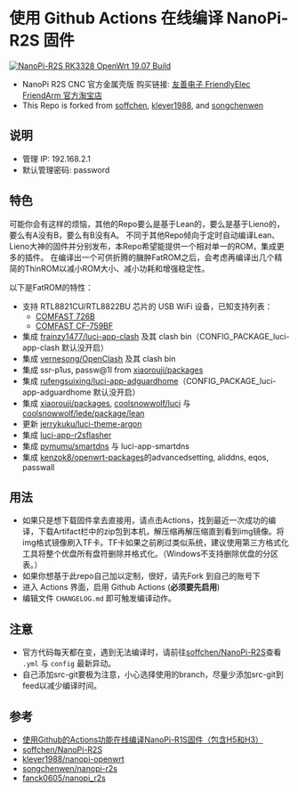 # 使用 Github Actions 在线编译 NanoPi-R2S 固件

[![NanoPi-R2S RK3328 OpenWrt 19.07 Build](https://github.com/02015678/NanoPi-R2S/workflows/NanoPi-R2S%20RK3328%20OpenWrt%2019.07%20Build/badge.svg)](https://github.com/02015678/NanoPi-R2S/actions?query=workflow%3A%22NanoPi-R2S+RK3328+OpenWrt+19.07+Build%22) 

* NanoPi R2S CNC 官方金属壳版 购买链接: [友善电子 FriendlyElec FriendArm 官方淘宝店](https://item.taobao.com/item.htm?id=611901481535) 
* This Repo is forked from [soffchen](https://github.com/soffchen/NanoPi-R2S), [klever1988](https://github.com/klever1988/nanopi-openwrt), and [songchenwen](https://github.com/songchenwen/nanopi-r2s)

## 说明
* 管理 IP: 192.168.2.1
* 默认管理密码: password

## 特色
可能你会有这样的烦恼，其他的Repo要么是基于Lean的，要么是基于Lieno的，要么有A没有B，要么有B没有A。
不同于其他Repo倾向于定时自动编译Lean、Lieno大神的固件并分别发布，本Repo希望能提供一个相对单一的ROM，集成更多的插件。
在编译出一个可供折腾的臃肿FatROM之后，会考虑再编译出几个精简的ThinROM以减小ROM大小、减小功耗和增强稳定性。

以下是FatROM的特性：
* 支持 RTL8821CU/RTL8822BU 芯片的 USB WiFi 设备，已知支持列表：
    - [COMFAST 726B](https://u.jd.com/KmtGTP)
    - [COMFAST CF-759BF](https://u.jd.com/AiZit7)
* 集成 [frainzy1477/luci-app-clash](https://github.com/frainzy1477/luci-app-clash) 及其 clash bin（CONFIG_PACKAGE_luci-app-clash 默认没开启）
* 集成 [vernesong/OpenClash](https://github.com/vernesong/OpenClash) 及其 clash bin
* 集成 ssr-p1us, passw@1l from [xiaorouji/packages](https://github.com/xiaorouji/packages) 
* 集成 [rufengsuixing/luci-app-adguardhome](https://github.com/rufengsuixing/luci-app-adguardhome)（CONFIG_PACKAGE_luci-app-adguardhome 默认没开启）
* 集成 [xiaorouji/packages](https://github.com/xiaorouji/packages), [coolsnowwolf/luci](https://github.com/coolsnowwolf/luci) 与 [coolsnowwolf/lede/package/lean](https://github.com/coolsnowwolf/lede/tree/master/package/lean)
* 更新 [jerrykuku/luci-theme-argon](https://github.com/jerrykuku/luci-theme-argon)
* 集成 [luci-app-r2sflasher](https://github.com/songchenwen/nanopi-r2s/tree/master/luci-app-r2sflasher)
* 集成 [pymumu/smartdns](https://github.com/pymumu/smartdns) 与 luci-app-smartdns
* 集成 [kenzok8/openwrt-packages](https://github.com/kenzok8/openwrt-packages)的advancedsetting, aliddns, eqos, passwall

## 用法
* 如果只是想下载固件拿去直接用，请点击Actions，找到最近一次成功的编译，下载Artifact栏中的zip包到本机，解压缩再解压缩直到看到img镜像。将img格式镜像刷入TF卡。TF卡如果之前刷过类似系统，建议使用第三方格式化工具将整个优盘所有盘符删除并格式化。（Windows不支持删除优盘的分区表。）
* 如果你想基于此repo自己加以定制，很好，请先Fork 到自己的账号下
* 进入 Actions 界面，启用 Github Actions (**必须要先启用**)
* 编辑文件 `CHANGELOG.md` 即可触发编译动作。

## 注意
* 官方代码每天都在变，遇到无法编译时，请前往[soffchen/NanoPi-R2S](https://github.com/soffchen/NanoPi-R2S)查看 `.yml` 与 `config` 最新异动。
* 自己添加src-git要极为注意，小心选择使用的branch，尽量少添加src-git到feed以减少编译时间。

## 参考
* [使用Github的Actions功能在线编译NanoPi-R1S固件（包含H5和H3）](https://totoro.site/index.php/archives/70/)
* [soffchen/NanoPi-R2S](https://github.com/soffchen/NanoPi-R2S)
* [klever1988/nanopi-openwrt](https://github.com/klever1988/nanopi-openwrt)
* [songchenwen/nanopi-r2s](https://github.com/songchenwen/nanopi-r2s)
* [fanck0605/nanopi_r2s](https://github.com/fanck0605/nanopi_r2s)
